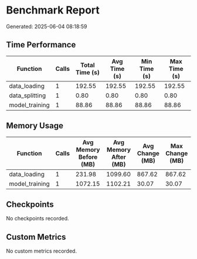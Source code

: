 # Benchmark Report

Generated: 2025-06-04 08:18:59

## Time Performance

| Function | Calls | Total Time (s) | Avg Time (s) | Min Time (s) | Max Time (s) |
|----------|-------|---------------|--------------|--------------|-------------|
| data_loading | 1 | 192.55 | 192.55 | 192.55 | 192.55 |
| data_splitting | 1 | 0.80 | 0.80 | 0.80 | 0.80 |
| model_training | 1 | 88.86 | 88.86 | 88.86 | 88.86 |

## Memory Usage

| Function | Calls | Avg Memory Before (MB) | Avg Memory After (MB) | Avg Change (MB) | Max Change (MB) |
|----------|-------|------------------------|----------------------|----------------|----------------|
| data_loading | 1 | 231.98 | 1099.60 | 867.62 | 867.62 |
| model_training | 1 | 1072.15 | 1102.21 | 30.07 | 30.07 |

## Checkpoints

No checkpoints recorded.


## Custom Metrics

No custom metrics recorded.

